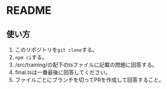 # README

## 使い方

1. このリポジトリを```git clone```する。
2. ```npm ci```する。
3. /src/training/の配下のtsファイルに記載の問題に回答する。
4. final.tsは一番最後に回答してください。
5. ファイルごとにブランチを切ってPRを作成して回答すること。
